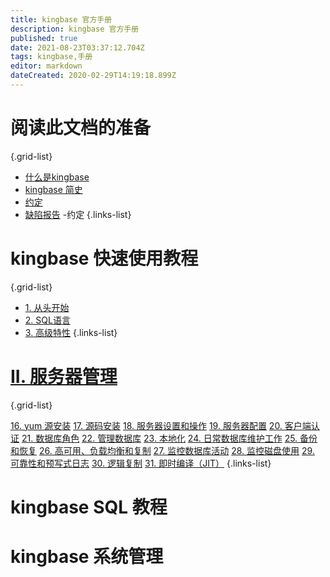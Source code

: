 ```yaml
---
title: kingbase 官方手册
description: kingbase 官方手册
published: true
date: 2021-08-23T03:37:12.704Z
tags: kingbase,手册
editor: markdown
dateCreated: 2020-02-29T14:19:18.899Z
---
```


# 阅读此文档的准备
{.grid-list}
- [什么是kingbase](intro-whatis)
- [kingbase 简史](history)
- [约定](notation)
- [缺陷报告](bug-reporting)
-约定
{.links-list}
# kingbase 快速使用教程
 {.grid-list}
- [1. 从头开始](tutorial-start) 
- [2. SQL语言](tutorial-sql)
- [3. 高级特性](tutorial-advanced)
{.links-list}
# [II. 服务器管理](admin)
{.grid-list}
 
[16. yum 源安装](installation)
[17. 源码安装](installation-source)
[18. 服务器设置和操作](runtime)
[19. 服务器配置](runtime-config) 
[20. 客户端认证](client-authentication)
[21. 数据库角色](user-manag) 
[22. 管理数据库](managing-databases)
[23. 本地化](charset)
[24. 日常数据库维护工作](maintenance)
[25. 备份和恢复](backup) 
[26. 高可用、负载均衡和复制](high-availability)
[27. 监控数据库活动](monitoring) 
[28. 监控磁盘使用](diskusage)
[29. 可靠性和预写式日志](wal)
[30. 逻辑复制](logical-replication)
[31. 即时编译（JIT）](jit) 
{.links-list}
# kingbase SQL 教程
# kingbase 系统管理
